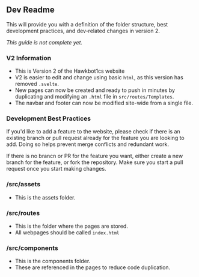 ## Dev Readme

This will provide you with a definition of the folder structure, best development practices, and dev-related changes in version 2.

*This guide is not complete yet.*

### V2 Information

-   This is Version 2 of the Hawkbot1cs website
-   V2 is easier to edit and change using basic `html`, as this version has removed `.svelte`.
-   New pages can now be created and ready to push in minutes by duplicating and modifying an `.html` file in `src/routes/Templates`.
-   The navbar and footer can now be modified site-wide from a single file.

### Development Best Practices

If you'd like to add a feature to the website, please check if there is an existing branch or pull request already for the feature you are looking to add. Doing so helps prevent merge conflicts and redundant work.

If there is no brancn or PR for the feature you want, either create a new branch for the feature, or fork the repository. Make sure you start a pull request once you start making changes.

### /src/assets

-   This is the assets folder.

### /src/routes

-   This is the folder where the pages are stored.
-   All webpages should be called  `index.html `


### /src/components

-   This is the components folder.
-   These are referenced in the pages to reduce code duplication.
